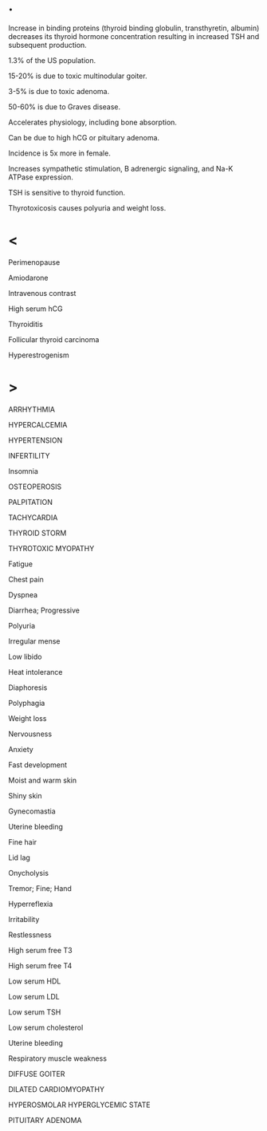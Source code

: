 # .

Increase in binding proteins (thyroid binding globulin, transthyretin, albumin) decreases its thyroid hormone concentration resulting in increased TSH and subsequent production.

1.3% of the US population.

15-20% is due to toxic multinodular goiter.

3-5% is due to toxic adenoma.

50-60% is due to Graves disease.

Accelerates physiology, including bone absorption.

Can be due to high hCG or pituitary adenoma.

Incidence is 5x more in female.

Increases sympathetic stimulation, B adrenergic signaling, and Na-K ATPase expression.

TSH is sensitive to thyroid function.

Thyrotoxicosis causes polyuria and weight loss.

# <

Perimenopause

Amiodarone

Intravenous contrast

High serum hCG

Thyroiditis

Follicular thyroid carcinoma

Hyperestrogenism

# >

ARRHYTHMIA

HYPERCALCEMIA

HYPERTENSION

INFERTILITY

Insomnia

OSTEOPEROSIS

PALPITATION

TACHYCARDIA

THYROID STORM

THYROTOXIC MYOPATHY

Fatigue

Chest pain

Dyspnea

Diarrhea; Progressive

Polyuria

Irregular mense

Low libido

Heat intolerance

Diaphoresis

Polyphagia

Weight loss

Nervousness

Anxiety

Fast development

Moist and warm skin

Shiny skin

Gynecomastia

Uterine bleeding

Fine hair

Lid lag

Onycholysis

Tremor; Fine; Hand

Hyperreflexia

Irritability

Restlessness

High serum free T3

High serum free T4

Low serum HDL

Low serum LDL

Low serum TSH

Low serum cholesterol

Uterine bleeding

Respiratory muscle weakness

DIFFUSE GOITER

DILATED CARDIOMYOPATHY

HYPEROSMOLAR HYPERGLYCEMIC STATE

PITUITARY ADENOMA
